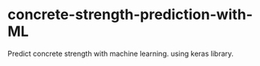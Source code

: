 # concrete-strength-prediction-with-ML
Predict concrete strength with machine learning. using keras library.
